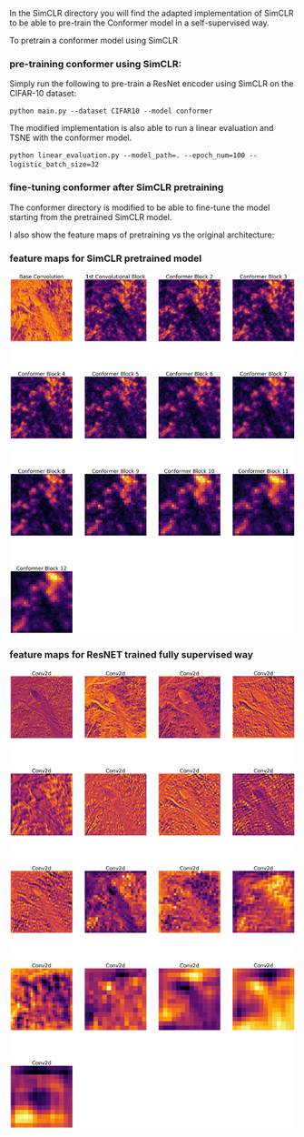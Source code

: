 
In the SimCLR directory you will find the adapted implementation of SimCLR to be able to pre-train the Conformer model in a self-supervised way.

To pretrain a conformer model using SimCLR

### pre-training conformer using SimCLR:
Simply run the following to pre-train a ResNet encoder using SimCLR on the CIFAR-10 dataset:
```
python main.py --dataset CIFAR10 --model conformer
```

The modified implementation is also able to run a linear evaluation and TSNE with the conformer model.
```
python linear_evaluation.py --model_path=. --epoch_num=100 --logistic_batch_size=32
```

### fine-tuning conformer after SimCLR pretraining

The conformer directory is modified to be able to fine-tune the model starting from the pretrained SimCLR model.


I also show the feature maps of pretraining vs the original architecture:

### feature maps for SimCLR pretrained model

![](Conformer/feature_maps_peacock_simclr.jpg)

### feature maps for ResNET trained fully supervised way

![](Conformer/feature_maps_peacock_resnet.jpg)



